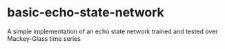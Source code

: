 # basic-echo-state-network
A simple implementation of an echo state network trained and tested over Mackey-Glass time series
